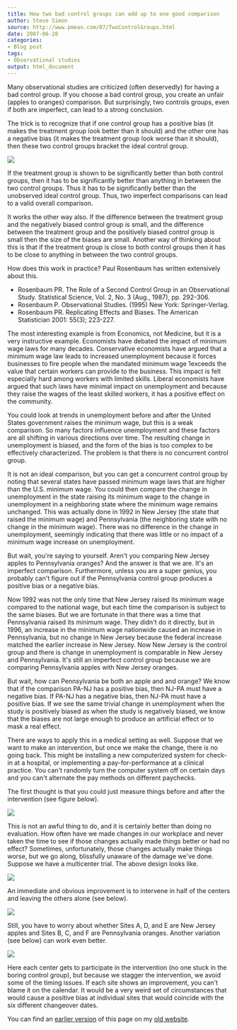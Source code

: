 ```yaml
---
title: How two bad control groups can add up to one good comparison
author: Steve Simon
source: http://www.pmean.com/07/TwoControlGroups.html
date: 2007-06-28
categories:
- Blog post
tags:
- Observational studies
output: html_document
---
```


Many observational studies are criticized (often deservedly) for having a bad control group. If you choose a bad control group, you create an unfair (apples to oranges) comparison. But surprisingly, two controls groups, even if both are imperfect, can lead to a strong conclusion.

The trick is to recognize that if one control group has a positive bias (it makes the treatment group look better than it should) and the other one has a negative bias (it makes the treatment group look worse than it should), then these two control groups bracket the ideal control group.

![](http://www.pmean.com/new-images/07/TwoControlGroups01.gif)

If the treatment group is shown to be significantly better than both control groups, then it has to be significantly better than anything in between the two control groups. Thus it has to be significantly better than the unobserved ideal control group. Thus, two imperfect comparisons can lead to a valid overall comparison.

It works the other way also. If the difference between the treatment group and the negatively biased control group is small, and the difference between the treatment group and the positively biased control group is small then the size of the biases are small. Another way of thinking about this is that if the treatment group is close to both control groups then it has to be close to anything in between the two control groups.

How does this work in practice? Paul Rosenbaum has written extensively about this.

+ Rosenbaum PR. The Role of a Second Control Group in an Observational Study. Statistical Science, Vol. 2, No. 3 (Aug., 1987), pp. 292-306.
+ Rosenbaum P. Observational Studies. (1995) New York: Springer-Verlag. 
+ Rosenbaum PR. Replicating Effects and Biases. The American Statistician 2001: 55(3); 223-227.

The most interesting example is from Economics, not Medicine, but it is a very instructive example. Economists have debated the impact of minimum wage laws for many decades. Conservative economists have argued that a minimum wage law leads to increased unemployment because it forces businesses to fire people when the mandated minimum wage 1exceeds the value that certain workers can provide to the business. This impact is felt especially hard among workers with limited skills. Liberal economists have argued that such laws have minimal impact on unemployment and because they raise the wages of the least skilled workers, it has a positive effect on the community.

You could look at trends in unemployment before and after the United States government raises the minimum wage, but this is a weak comparison. So many factors influence unemployment and these factors are all shifting in various directions over time. The resulting change in unemployment is biased, and the form of the bias is too complex to be effectively characterized. The problem is that there is no concurrent control group.

It is not an ideal comparison, but you can get a concurrent control group by noting that several states have passed minimum wage laws that are higher than the U.S. minimum wage. You could then compare the change in unemployment in the state raising its minimum wage to the change in unemployment in a neighboring state where the minimum wage remains unchanged. This was actually done in 1992 in New Jersey (the state that raised the minimum wage) and Pennsylvania (the neighboring state with no change in the minimum wage). There was no difference in the change in unemployment, seemingly indicating that there was little or no impact of a minimum wage increase on unemployment.

But wait, you're saying to yourself. Aren't you comparing New Jersey apples to Pennsylvania oranges? And the answer is that we are. It's an imperfect comparison. Furthermore, unless you are a super genius, you probably can't figure out if the Pennsylvania control group produces a positive bias or a negative bias.

Now 1992 was not the only time that New Jersey raised its minimum wage compared to the national wage, but each time the comparison is subject to the same biases. But we are fortunate in that there was a time that Pennsylvania raised its minimum wage. They didn't do it directly, but in 1996, an increase in the minimum wage nationwide caused an increase in Pennsylvania, but no change in New Jersey because the federal increase matched the earlier increase in New Jersey. Now New Jersey is the control group and there is change in unemployment is comparable in New Jersey and Pennsylvania. It's still an imperfect control group because we are comparing Pennsylvania apples with New Jersey oranges.

But wait, how can Pennsylvania be both an apple and and orange? We know that if the comparison PA-NJ has a positive bias, then NJ-PA must have a negative bias.   If PA-NJ has a negative bias, then NJ-PA must have a positive bias. If we see the same trivial change in unemployment when the study is positively biased as when the study is negatively biased, we know that the biases are not large enough to produce an artificial effect or to mask a real effect.

There are ways to apply this in a medical setting as well. Suppose that we want to make an intervention, but once we make the change, there is no going back. This might be installing a new computerized system for check-in at a hospital, or implementing a pay-for-performance at a clinical practice. You can't randomly turn the computer system off on certain days and you can't alternate the pay methods on different paychecks.

The first thought is that you could just measure things before and after the intervention (see figure below).

![](http://www.pmean.com/new-images/07/TwoControlGroups02.gif)

This is not an awful thing to do, and it is certainly better than doing no evaluation. How often have we made changes in our workplace and never taken the time to see if those changes actually made things better or had no effect? Sometimes, unfortunately, those changes actually make things worse, but we go along, blissfully unaware of the damage we've done. Suppose we have a multicenter trial. The above design looks like.

![](http://www.pmean.com/new-images/07/TwoControlGroups03.gif)

An immediate and obvious improvement is to intervene in half of the centers and leaving the others alone (see below).

![](http://www.pmean.com/new-images/07/TwoControlGroups04.gif)

Still, you have to worry about whether Sites A, D, and E are New Jersey apples and Sites B, C, and F are Pennsylvania oranges. Another variation (see below) can work even better.

![](http://www.pmean.com/new-images/07/TwoControlGroups05.gif)

Here each center gets to participate in the intervention (no one stuck in the boring control group), but because we stagger the intervention, we avoid some of the timing issues. If each site shows an improvement, you can't blame it on the calendar. It would be a very weird set of circumstances that would cause a positive bias at individual sites that would coincide with the six different changeover dates.

You can find an [earlier version][sim1] of this page on my [old website][sim2].

[sim1]: http://www.pmean.com/07/TwoControlGroups.html
[sim2]: http://www.pmean.com
